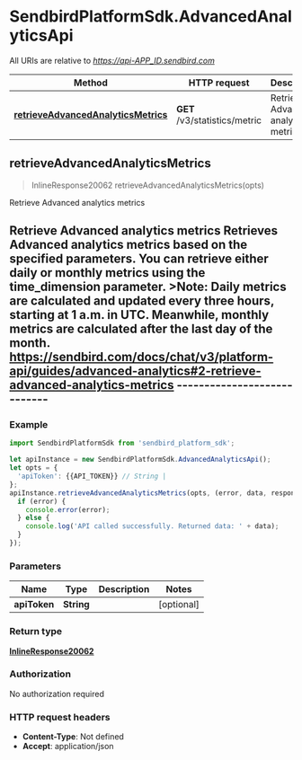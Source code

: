 # SendbirdPlatformSdk.AdvancedAnalyticsApi

All URIs are relative to *https://api-APP_ID.sendbird.com*

Method | HTTP request | Description
------------- | ------------- | -------------
[**retrieveAdvancedAnalyticsMetrics**](AdvancedAnalyticsApi.md#retrieveAdvancedAnalyticsMetrics) | **GET** /v3/statistics/metric | Retrieve Advanced analytics metrics



## retrieveAdvancedAnalyticsMetrics

> InlineResponse20062 retrieveAdvancedAnalyticsMetrics(opts)

Retrieve Advanced analytics metrics

## Retrieve Advanced analytics metrics  Retrieves Advanced analytics metrics based on the specified parameters. You can retrieve either daily or monthly metrics using the time_dimension parameter.  &gt;__Note__: Daily metrics are calculated and updated every three hours, starting at 1 a.m. in UTC. Meanwhile, monthly metrics are calculated after the last day of the month.  https://sendbird.com/docs/chat/v3/platform-api/guides/advanced-analytics#2-retrieve-advanced-analytics-metrics ----------------------------

### Example

```javascript
import SendbirdPlatformSdk from 'sendbird_platform_sdk';

let apiInstance = new SendbirdPlatformSdk.AdvancedAnalyticsApi();
let opts = {
  'apiToken': {{API_TOKEN}} // String | 
};
apiInstance.retrieveAdvancedAnalyticsMetrics(opts, (error, data, response) => {
  if (error) {
    console.error(error);
  } else {
    console.log('API called successfully. Returned data: ' + data);
  }
});
```

### Parameters


Name | Type | Description  | Notes
------------- | ------------- | ------------- | -------------
 **apiToken** | **String**|  | [optional] 

### Return type

[**InlineResponse20062**](InlineResponse20062.md)

### Authorization

No authorization required

### HTTP request headers

- **Content-Type**: Not defined
- **Accept**: application/json

